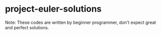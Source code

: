 # project-euler-solutions
Note: These codes are written by beginner programmer, don't expect great and perfect solutions.
